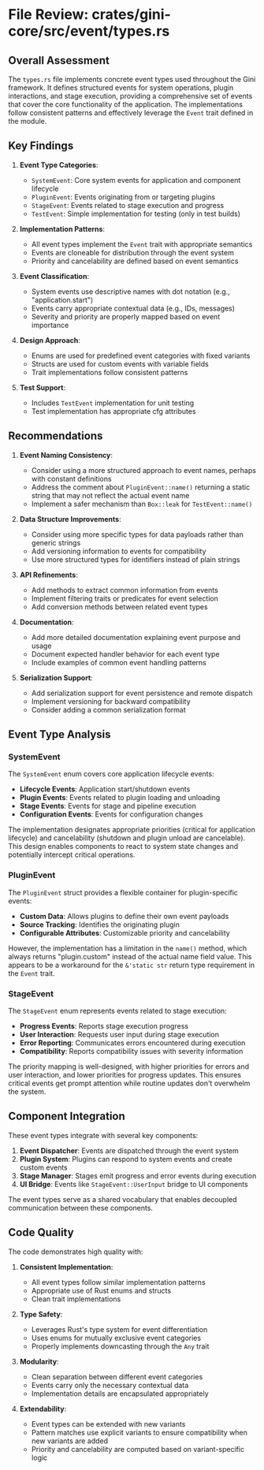 # File Review: crates/gini-core/src/event/types.rs

## Overall Assessment

The `types.rs` file implements concrete event types used throughout the Gini framework. It defines structured events for system operations, plugin interactions, and stage execution, providing a comprehensive set of events that cover the core functionality of the application. The implementations follow consistent patterns and effectively leverage the `Event` trait defined in the module.

## Key Findings

1. **Event Type Categories**:
   - `SystemEvent`: Core system events for application and component lifecycle
   - `PluginEvent`: Events originating from or targeting plugins
   - `StageEvent`: Events related to stage execution and progress
   - `TestEvent`: Simple implementation for testing (only in test builds)

2. **Implementation Patterns**:
   - All event types implement the `Event` trait with appropriate semantics
   - Events are cloneable for distribution through the event system
   - Priority and cancelability are defined based on event semantics

3. **Event Classification**:
   - System events use descriptive names with dot notation (e.g., "application.start")
   - Events carry appropriate contextual data (e.g., IDs, messages)
   - Severity and priority are properly mapped based on event importance

4. **Design Approach**:
   - Enums are used for predefined event categories with fixed variants
   - Structs are used for custom events with variable fields
   - Trait implementations follow consistent patterns

5. **Test Support**:
   - Includes `TestEvent` implementation for unit testing
   - Test implementation has appropriate cfg attributes

## Recommendations

1. **Event Naming Consistency**:
   - Consider using a more structured approach to event names, perhaps with constant definitions
   - Address the comment about `PluginEvent::name()` returning a static string that may not reflect the actual event name
   - Implement a safer mechanism than `Box::leak` for `TestEvent::name()`

2. **Data Structure Improvements**:
   - Consider using more specific types for data payloads rather than generic strings
   - Add versioning information to events for compatibility
   - Use more structured types for identifiers instead of plain strings

3. **API Refinements**:
   - Add methods to extract common information from events
   - Implement filtering traits or predicates for event selection
   - Add conversion methods between related event types

4. **Documentation**:
   - Add more detailed documentation explaining event purpose and usage
   - Document expected handler behavior for each event type
   - Include examples of common event handling patterns

5. **Serialization Support**:
   - Add serialization support for event persistence and remote dispatch
   - Implement versioning for backward compatibility
   - Consider adding a common serialization format

## Event Type Analysis

### SystemEvent

The `SystemEvent` enum covers core application lifecycle events:

- **Lifecycle Events**: Application start/shutdown events
- **Plugin Events**: Events related to plugin loading and unloading
- **Stage Events**: Events for stage and pipeline execution
- **Configuration Events**: Events for configuration changes

The implementation designates appropriate priorities (critical for application lifecycle) and cancelability (shutdown and plugin unload are cancelable). This design enables components to react to system state changes and potentially intercept critical operations.

### PluginEvent

The `PluginEvent` struct provides a flexible container for plugin-specific events:

- **Custom Data**: Allows plugins to define their own event payloads
- **Source Tracking**: Identifies the originating plugin
- **Configurable Attributes**: Customizable priority and cancelability

However, the implementation has a limitation in the `name()` method, which always returns "plugin.custom" instead of the actual name field value. This appears to be a workaround for the `&'static str` return type requirement in the `Event` trait.

### StageEvent

The `StageEvent` enum represents events related to stage execution:

- **Progress Events**: Reports stage execution progress
- **User Interaction**: Requests user input during stage execution
- **Error Reporting**: Communicates errors encountered during execution
- **Compatibility**: Reports compatibility issues with severity information

The priority mapping is well-designed, with higher priorities for errors and user interaction, and lower priorities for progress updates. This ensures critical events get prompt attention while routine updates don't overwhelm the system.

## Component Integration

These event types integrate with several key components:

1. **Event Dispatcher**: Events are dispatched through the event system
2. **Plugin System**: Plugins can respond to system events and create custom events
3. **Stage Manager**: Stages emit progress and error events during execution
4. **UI Bridge**: Events like `StageEvent::UserInput` bridge to UI components

The event types serve as a shared vocabulary that enables decoupled communication between these components.

## Code Quality

The code demonstrates high quality with:

1. **Consistent Implementation**:
   - All event types follow similar implementation patterns
   - Appropriate use of Rust enums and structs
   - Clean trait implementations

2. **Type Safety**:
   - Leverages Rust's type system for event differentiation
   - Uses enums for mutually exclusive event categories
   - Properly implements downcasting through the `Any` trait

3. **Modularity**:
   - Clean separation between different event categories
   - Events carry only the necessary contextual data
   - Implementation details are encapsulated appropriately

4. **Extendability**:
   - Event types can be extended with new variants
   - Pattern matches use explicit variants to ensure compatibility when new variants are added
   - Priority and cancelability are computed based on variant-specific logic